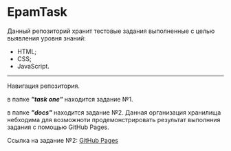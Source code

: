 # EpamTask

Данный репозиторий хранит тестовые задания выполненные с целью выявления уровня знаний:
+ HTML;
+ CSS;
+ JavaScript.
_______

Навигация репозитория.

в папке ***"task one"*** находится задание №1.

в папке ***"docs"*** находится задание №2. Данная организация хранилища небходима для возможноти продемонстрировать результат выполнния задания с помощью GitHub Pages.

Ссылка на задание №2: [GitHub Pages]()






